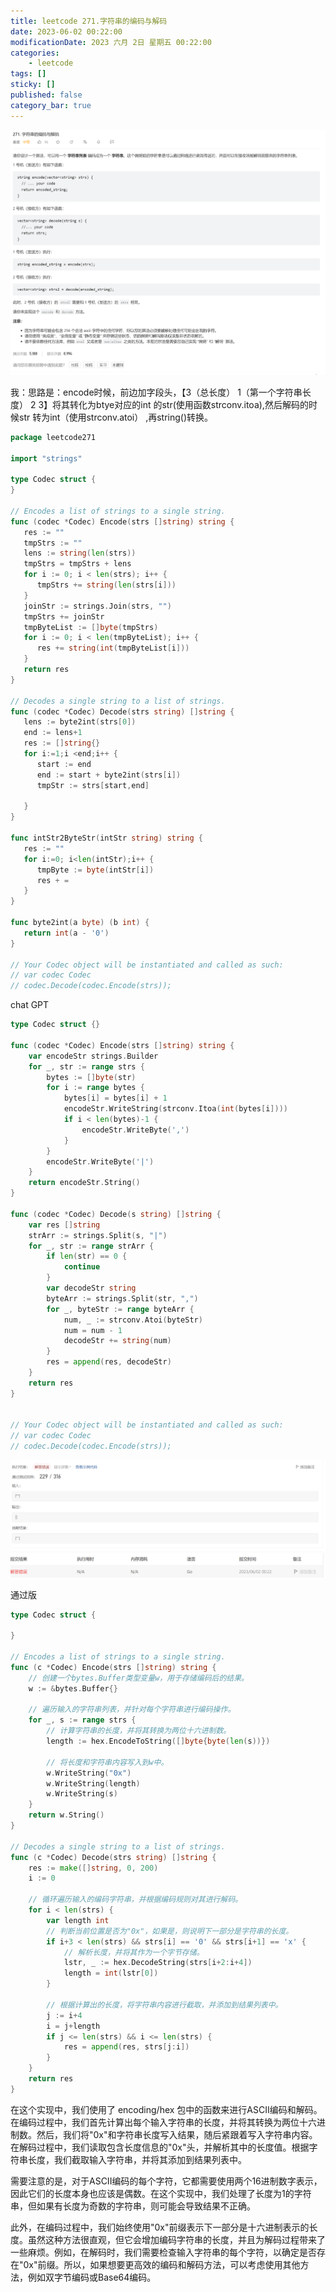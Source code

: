 ```yaml
---
title: leetcode 271.字符串的编码与解码
date: 2023-06-02 00:22:00
modificationDate: 2023 六月 2日 星期五 00:22:00
categories: 
	- leetcode
tags: []
sticky: []
published: false
category_bar: true
---
```


![](../../imgs/Pasted%20image%2020230602002210.png)


我：思路是：encode时候，前边加字段头，【3（总长度） 1（第一个字符串长度） 2 3】将其转化为btye对应的int 的str(使用函数strconv.itoa),然后解码的时候str 转为int（使用strconv.atoi） ,再string()转换。

```go
package leetcode271  
  
import "strings"  
  
type Codec struct {  
}  
  
// Encodes a list of strings to a single string.  
func (codec *Codec) Encode(strs []string) string {  
   res := ""  
   tmpStrs := ""  
   lens := string(len(strs))  
   tmpStrs = tmpStrs + lens  
   for i := 0; i < len(strs); i++ {  
      tmpStrs += string(len(strs[i]))  
   }  
   joinStr := strings.Join(strs, "")  
   tmpStrs += joinStr  
   tmpByteList := []byte(tmpStrs)  
   for i := 0; i < len(tmpByteList); i++ {  
      res += string(int(tmpByteList[i]))  
   }  
   return res  
}  
  
// Decodes a single string to a list of strings.  
func (codec *Codec) Decode(strs string) []string {  
   lens := byte2int(strs[0])  
   end := lens+1  
   res := []string{}  
   for i:=1;i <end;i++ {  
      start := end  
      end := start + byte2int(strs[i])  
      tmpStr := strs[start,end]  
  
   }  
}  
  
func intStr2ByteStr(intStr string) string {  
   res := ""  
   for i:=0; i<len(intStr);i++ {  
      tmpByte := byte(intStr[i])  
      res + =  
   }  
}  
  
func byte2int(a byte) (b int) {  
   return int(a - '0')  
}  
  
// Your Codec object will be instantiated and called as such:  
// var codec Codec  
// codec.Decode(codec.Encode(strs));

```

chat GPT
```go
type Codec struct {}

func (codec *Codec) Encode(strs []string) string {
    var encodeStr strings.Builder
    for _, str := range strs {
        bytes := []byte(str)
        for i := range bytes {
            bytes[i] = bytes[i] + 1
            encodeStr.WriteString(strconv.Itoa(int(bytes[i])))
            if i < len(bytes)-1 {
                encodeStr.WriteByte(',')
            }
        }
        encodeStr.WriteByte('|')
    }
    return encodeStr.String()
}

func (codec *Codec) Decode(s string) []string {
    var res []string
    strArr := strings.Split(s, "|")
    for _, str := range strArr {
        if len(str) == 0 {
            continue
        }
        var decodeStr string
        byteArr := strings.Split(str, ",")
        for _, byteStr := range byteArr {
            num, _ := strconv.Atoi(byteStr)
            num = num - 1
            decodeStr += string(num)
        }
        res = append(res, decodeStr)
    }
    return res
}


// Your Codec object will be instantiated and called as such:
// var codec Codec
// codec.Decode(codec.Encode(strs));

```
![](../../imgs/Pasted%20image%2020230602002248.png)


通过版

```go
type Codec struct {

}

// Encodes a list of strings to a single string.
func (c *Codec) Encode(strs []string) string {
	// 创建一个bytes.Buffer类型变量w，用于存储编码后的结果。
	w := &bytes.Buffer{}

	// 遍历输入的字符串列表，并针对每个字符串进行编码操作。
	for _, s := range strs {
		// 计算字符串的长度，并将其转换为两位十六进制数。
		length := hex.EncodeToString([]byte{byte(len(s))})

		// 将长度和字符串内容写入到w中。
		w.WriteString("0x")
		w.WriteString(length)
		w.WriteString(s)
	}
	return w.String()
}

// Decodes a single string to a list of strings.
func (c *Codec) Decode(strs string) []string {
	res := make([]string, 0, 200)
	i := 0

	// 循环遍历输入的编码字符串，并根据编码规则对其进行解码。
	for i < len(strs) {
		var length int
		// 判断当前位置是否为"0x"，如果是，则说明下一部分是字符串的长度。
		if i+3 < len(strs) && strs[i] == '0' && strs[i+1] == 'x' {
			// 解析长度，并将其作为一个字节存储。
			lstr, _ := hex.DecodeString(strs[i+2:i+4])
			length = int(lstr[0])
		}

		// 根据计算出的长度，将字符串内容进行截取，并添加到结果列表中。
		j := i+4
		i = j+length
		if j <= len(strs) && i <= len(strs) {
			res = append(res, strs[j:i])
		}
	}
	return res
}


```
在这个实现中，我们使用了 encoding/hex 包中的函数来进行ASCII编码和解码。在编码过程中，我们首先计算出每个输入字符串的长度，并将其转换为两位十六进制数。然后，我们将"0x"和字符串长度写入结果，随后紧跟着写入字符串内容。在解码过程中，我们读取包含长度信息的"0x"头，并解析其中的长度值。根据字符串长度，我们截取输入字符串，并将其添加到结果列表中。

需要注意的是，对于ASCII编码的每个字符，它都需要使用两个16进制数字表示，因此它们的长度本身也应该是偶数。在这个实现中，我们处理了长度为1的字符串，但如果有长度为奇数的字符串，则可能会导致结果不正确。

此外，在编码过程中，我们始终使用"0x"前缀表示下一部分是十六进制表示的长度。虽然这种方法很直观，但它会增加编码字符串的长度，并且为解码过程带来了一些麻烦。例如，在解码时，我们需要检查输入字符串的每个字符，以确定是否存在"0x"前缀。所以，如果想要更高效的编码和解码方法，可以考虑使用其他方法，例如双字节编码或Base64编码。